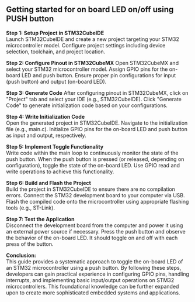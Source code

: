 ## **Getting started for on board LED on/off using PUSH button**

**Step 1: Setup Project in STM32CubeIDE**  
Launch STM32CubeIDE and create a new project targeting your STM32 microcontroller model.
Configure project settings including device selection, toolchain, and project location.

**Step 2: Configure Pinout in STM32CubeMX** 
Open STM32CubeMX and select your STM32 microcontroller model.
Assign GPIO pins for the on-board LED and push button.
Ensure proper pin configurations for input (push button) and output (on-board LED).

**Step 3: Generate Code** 
After configuring pinout in STM32CubeMX, click on "Project" tab and select your IDE (e.g., STM32CubeIDE).
Click "Generate Code" to generate initialization code based on your configurations.

**Step 4: Write Initialization Code**  
Open the generated project in STM32CubeIDE.
Navigate to the initialization file (e.g., main.c).
Initialize GPIO pins for the on-board LED and push button as input and output, respectively.

**Step 5: Implement Toggle Functionality**  
Write code within the main loop to continuously monitor the state of the push button.
When the push button is pressed (or released, depending on configuration), toggle the state of the on-board LED.
Use GPIO read and write operations to achieve this functionality.

**Step 6: Build and Flash the Project**  
Build the project in STM32CubeIDE to ensure there are no compilation errors.
Connect the STM32 development board to your computer via USB.
Flash the compiled code onto the microcontroller using appropriate flashing tools (e.g., ST-Link).

**Step 7: Test the Application**  
Disconnect the development board from the computer and power it using an external power source if necessary.
Press the push button and observe the behavior of the on-board LED. It should toggle on and off with each press of the button.

**Conclusion:**  
This guide provides a systematic approach to toggle the on-board LED of an STM32 microcontroller using a push button. By following these steps, developers can gain practical experience in configuring GPIO pins, handling interrupts, and implementing basic input/output operations on STM32 microcontrollers. This foundational knowledge can be further expanded upon to create more sophisticated embedded systems and applications.
